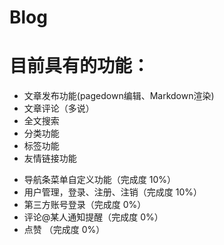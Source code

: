 
# Blog

# 目前具有的功能：

+ 文章发布功能(pagedown编辑、Markdown渲染)
+ 文章评论（多说）
+ 全文搜索
+ 分类功能
+ 标签功能
+ 友情链接功能
- 导航条菜单自定义功能（完成度 10%）
- 用户管理，登录、注册、注销（完成度 10%）
- 第三方账号登录（完成度 0%）
- 评论@某人通知提醒（完成度 0%）
- 点赞 （完成度 0%）

